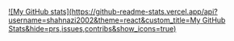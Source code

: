 [![My GitHub stats](https://github-readme-stats.vercel.app/api?username=shahnazi2002&theme=react&custom_title=My GitHub Stats&hide=prs,issues,contribs&show_icons=true)](https://github.com/anuraghazra/github-readme-stats)
